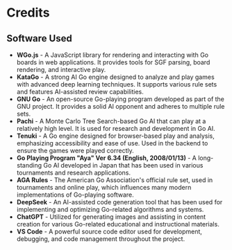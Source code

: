 # Credits

## Software Used

- **WGo.js** - A JavaScript library for rendering and interacting with Go boards in web applications. It provides tools for SGF parsing, board rendering, and interactive play.
- **KataGo** - A strong AI Go engine designed to analyze and play games with advanced deep learning techniques. It supports various rule sets and features AI-assisted review capabilities.
- **GNU Go** - An open-source Go-playing program developed as part of the GNU project. It provides a solid AI opponent and adheres to multiple rule sets.
- **Pachi** - A Monte Carlo Tree Search-based Go AI that can play at a relatively high level. It is used for research and development in Go AI.
- **Tenuki** - A Go engine designed for browser-based play and analysis, emphasizing accessibility and ease of use. Used in the backend to ensure the games were played correctly.
- **Go Playing Program "Aya" Ver 6.34 (English, 2008/01/13)** - A long-standing Go AI developed in Japan that has been used in various tournaments and research applications.
- **AGA Rules** - The American Go Association's official rule set, used in tournaments and online play, which influences many modern implementations of Go-playing software.
- **DeepSeek** - An AI-assisted code generation tool that has been used for implementing and optimizing Go-related algorithms and systems.
- **ChatGPT** - Utilized for generating images and assisting in content creation for various Go-related educational and instructional materials.
- **VS Code** - A powerful source code editor used for development, debugging, and code management throughout the project.

